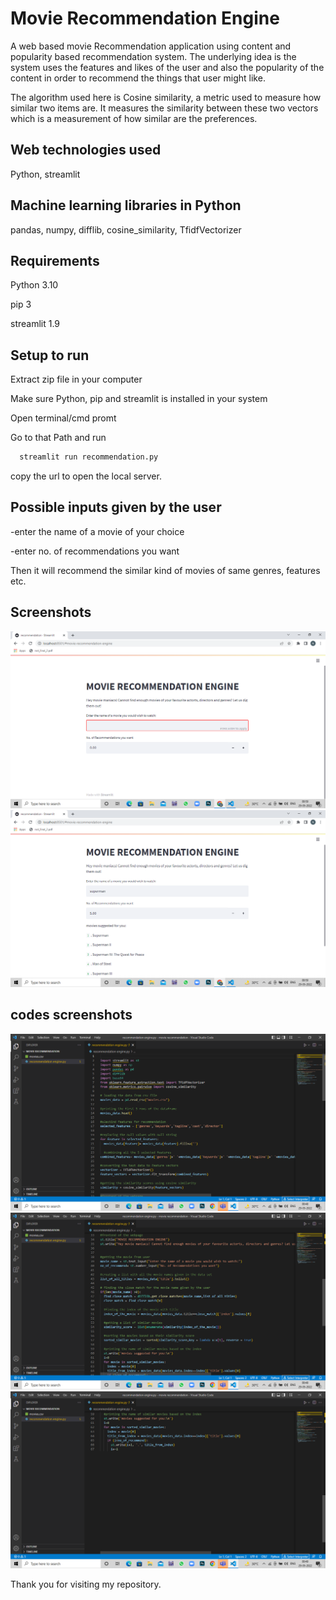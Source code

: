 # Movie Recommendation Engine

A web based movie Recommendation application using content and popularity based recommendation system.
The underlying idea is the system uses the features and likes of the user and also the popularity of the content in order to recommend the things
that user might like.

The algorithm used here is  Cosine similarity, a metric used to measure how similar two items are. It measures the similarity between these two vectors which is a measurement of how similar are the preferences.



## Web technologies used

Python, streamlit 

## Machine learning libraries in Python 
pandas, numpy, difflib, cosine_similarity, TfidfVectorizer


## Requirements


Python 3.10

pip 3

streamlit 1.9

## Setup to run

Extract zip file in your computer

Make sure Python, pip and streamlit is installed in your system

Open terminal/cmd promt

Go to that Path and run

```bash
  streamlit run recommendation.py
```
copy the url to open the local server.


## Possible inputs given by the user

-enter the name of a movie of your choice

-enter no. of recommendations you want


Then it will recommend the similar kind of movies of same genres, features etc.


 

## Screenshots 

![](https://github.com/neetu-kumari30/movie-recommendation-engine/blob/main/homepage.png)
![](https://github.com/neetu-kumari30/movie-recommendation-engine/blob/main/recommendation%20page.png)

## codes screenshots
![](https://github.com/neetu-kumari30/movie-recommendation-engine/blob/main/code%20ss1.png)
![](https://github.com/neetu-kumari30/movie-recommendation-engine/blob/main/code%20ss2.png)
![](https://github.com/neetu-kumari30/movie-recommendation-engine/blob/main/code%20ss3.png)


Thank you for visiting my repository.
